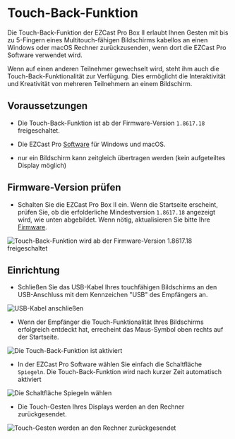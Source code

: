 # Touch-Back-Funktion

Die Touch-Back-Funktion der EZCast Pro Box II erlaubt Ihnen Gesten mit bis zu 5-Fingern eines Multitouch-fähigen Bildschirms kabellos an einen Windows oder macOS Rechner zurückzusenden, wenn dort die EZCast Pro Software verwendet wird.

Wenn auf einen anderen Teilnehmer gewechselt wird, steht ihm auch die Touch-Back-Funktionalität zur Verfügung. Dies ermöglicht die Interaktivität und Kreativität von mehreren Teilnehmern an einem Bildschirm.

## Voraussetzungen

* Die Touch-Back-Funktion ist ab der Firmware-Version `1.8617.18` freigeschaltet.

* Die EZCast Pro [Software](quickstart.md#InstallSoftware) für Windows und macOS.

* nur ein Bildschirm kann zeitgleich übertragen werden (kein aufgeteiltes Display möglich)

## Firmware-Version prüfen

* Schalten Sie die EZCast Pro Box II ein. Wenn die Startseite erscheint, prüfen Sie, ob die erfolderliche Mindestversion `1.8617.18` angezeigt wird, wie unten abgebildet. Wenn nötig, aktualisieren Sie bitte Ihre [Firmware](firmware-upgrade).

![Touch-Back-Funktion wird ab der Firmware-Version 1.8617.18 freigeschaltet](/assets/img/ProIIBox_Firmware-Version.1.8617.18.png)

## Einrichtung

* Schließen Sie das USB-Kabel Ihres touchfähigen Bildschirms an den USB-Anschluss mit dem Kennzeichen "USB" des Empfängers an.

![USB-Kabel anschließen](/assets/img/IMG_4504_M.png) 

* Wenn der Empfänger die Touch-Funktionalität Ihres Bildschirms erfolgreich entdeckt hat, errecheint das Maus-Symbol oben rechts auf der Startseite.

![Die Touch-Back-Funktion ist aktiviert](/assets/img/B10_TouchBack_enabled.png)

* In der EZCast Pro Software wählen Sie einfach die Schaltfläche `Spiegeln`. Die Touch-Back-Funktion wird nach kurzer Zeit automatisch aktiviert

![Die Schaltfläche Spiegeln wählen](/assets/img/ProApp_Spiegeln.png)

* Die Touch-Gesten Ihres Displays werden an den Rechner zurückgesendet.

![Touch-Gesten werden an den Rechner zurückgesendet](/assets/img/B10_TouchBack_using.png)